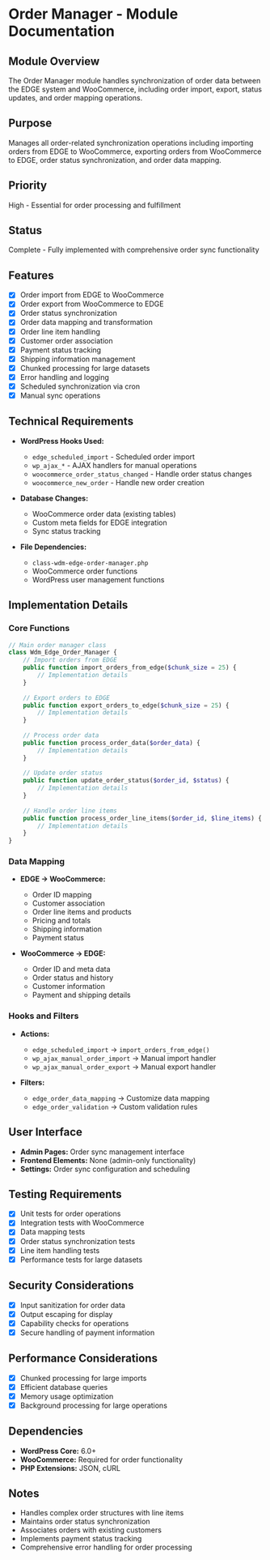 # Order Manager - Module Documentation

## Module Overview
The Order Manager module handles synchronization of order data between the EDGE system and WooCommerce, including order import, export, status updates, and order mapping operations.

## Purpose
Manages all order-related synchronization operations including importing orders from EDGE to WooCommerce, exporting orders from WooCommerce to EDGE, order status synchronization, and order data mapping.

## Priority
High - Essential for order processing and fulfillment

## Status
Complete - Fully implemented with comprehensive order sync functionality

## Features
- [x] Order import from EDGE to WooCommerce
- [x] Order export from WooCommerce to EDGE
- [x] Order status synchronization
- [x] Order data mapping and transformation
- [x] Order line item handling
- [x] Customer order association
- [x] Payment status tracking
- [x] Shipping information management
- [x] Chunked processing for large datasets
- [x] Error handling and logging
- [x] Scheduled synchronization via cron
- [x] Manual sync operations

## Technical Requirements
- **WordPress Hooks Used:**
  - `edge_scheduled_import` - Scheduled order import
  - `wp_ajax_*` - AJAX handlers for manual operations
  - `woocommerce_order_status_changed` - Handle order status changes
  - `woocommerce_new_order` - Handle new order creation

- **Database Changes:**
  - WooCommerce order data (existing tables)
  - Custom meta fields for EDGE integration
  - Sync status tracking

- **File Dependencies:**
  - `class-wdm-edge-order-manager.php`
  - WooCommerce order functions
  - WordPress user management functions

## Implementation Details
### Core Functions
```php
// Main order manager class
class Wdm_Edge_Order_Manager {
    // Import orders from EDGE
    public function import_orders_from_edge($chunk_size = 25) {
        // Implementation details
    }
    
    // Export orders to EDGE
    public function export_orders_to_edge($chunk_size = 25) {
        // Implementation details
    }
    
    // Process order data
    public function process_order_data($order_data) {
        // Implementation details
    }
    
    // Update order status
    public function update_order_status($order_id, $status) {
        // Implementation details
    }
    
    // Handle order line items
    public function process_order_line_items($order_id, $line_items) {
        // Implementation details
    }
}
```

### Data Mapping
- **EDGE → WooCommerce:**
  - Order ID mapping
  - Customer association
  - Order line items and products
  - Pricing and totals
  - Shipping information
  - Payment status

- **WooCommerce → EDGE:**
  - Order ID and meta data
  - Order status and history
  - Customer information
  - Payment and shipping details

### Hooks and Filters
- **Actions:**
  - `edge_scheduled_import` → `import_orders_from_edge()`
  - `wp_ajax_manual_order_import` → Manual import handler
  - `wp_ajax_manual_order_export` → Manual export handler

- **Filters:**
  - `edge_order_data_mapping` → Customize data mapping
  - `edge_order_validation` → Custom validation rules

## User Interface
- **Admin Pages:** Order sync management interface
- **Frontend Elements:** None (admin-only functionality)
- **Settings:** Order sync configuration and scheduling

## Testing Requirements
- [x] Unit tests for order operations
- [x] Integration tests with WooCommerce
- [x] Data mapping tests
- [x] Order status synchronization tests
- [x] Line item handling tests
- [x] Performance tests for large datasets

## Security Considerations
- [x] Input sanitization for order data
- [x] Output escaping for display
- [x] Capability checks for operations
- [x] Secure handling of payment information

## Performance Considerations
- [x] Chunked processing for large imports
- [x] Efficient database queries
- [x] Memory usage optimization
- [x] Background processing for large operations

## Dependencies
- **WordPress Core:** 6.0+
- **WooCommerce:** Required for order functionality
- **PHP Extensions:** JSON, cURL

## Notes
- Handles complex order structures with line items
- Maintains order status synchronization
- Associates orders with existing customers
- Implements payment status tracking
- Comprehensive error handling for order processing 